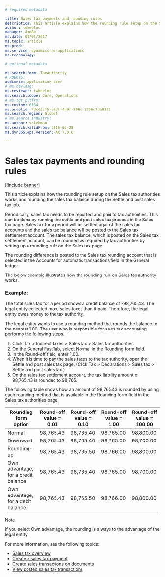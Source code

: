 ```yaml
---
# required metadata

title: Sales tax payments and rounding rules
description: This article explains how the rounding rule setup on the Sales tax authorities works and rounding the sales tax balance during the Settle and post sales tax job.
author: twheeloc
manager: AnnBe
ms.date: 08/01/2017
ms.topic: article
ms.prod: 
ms.service: dynamics-ax-applications
ms.technology: 

# optional metadata

ms.search.form: TaxAuthority
# ROBOTS: 
audience: Application User
# ms.devlang: 
ms.reviewer: twheeloc
ms.search.scope: Core, Operations
# ms.tgt_pltfrm: 
ms.custom: 6134
ms.assetid: 7dcd3cf5-ebdf-4a9f-806c-1296c7da0331
ms.search.region: Global
# ms.search.industry: 
ms.author: vstehman
ms.search.validFrom: 2016-02-28
ms.dyn365.ops.version: AX 7.0.0

---
```


# Sales tax payments and rounding rules

[!include [banner](../includes/banner.md)]

This article explains how the rounding rule setup on the Sales tax authorities works and rounding the sales tax balance during the Settle and post sales tax job.

Periodically, sales tax needs to be reported and paid to tax authorities. This can be done by running the settle and post sales tax process in the Sales tax page. Sales tax for a period will be settled against the sales tax accounts and the sales tax balance will be posted to the Sales tax settlement account. The sales tax balance, which is posted on the Sales tax settlement account, can be rounded as required by tax authorities by setting up a rounding rule on the Sales tax page. 

The rounding difference is posted to the Sales tax rounding account that is selected in the Accounts for automatic transactions field in the General ledger.

The below example illustrates how the rounding rule on Sales tax authority works.

### Example:

The total sales tax for a period shows a credit balance of -98,765.43. The legal entity collected more sales taxes than it paid. Therefore, the legal entity owes money to the tax authority. 

The legal entity wants to use a rounding method that rounds the balance to the nearest 1.00. The user who is responsible for sales tax accounting performs the following steps.

1.  Click Tax &gt; Indirect taxes &gt; Sales tax &gt; Sales tax authorities
2.  On the General FastTab, select Normal in the Rounding form field.
3.  In the Round-off field, enter 1.00.
4.  When it is time to pay the sales taxes to the tax authority, open the Settle and post sales tax page. (Click Tax &gt; Declarations &gt; Sales tax &gt; Settle and post sales tax.)
5.  On the sales tax settlement account, the tax liability amount of 98,765.43 is rounded to 98,765.

The following table shows how an amount of 98,765.43 is rounded by using each rounding method that is available in the Rounding form field in the Sales tax authorities page.

| Rounding form option                | Round-off value = 0.01 | Round-off value = 0.10 | Round-off value = 1.00 | Round-off value = 100.00 |
|-------------------------------------|------------------------|------------------------|------------------------|--------------------------|
| Normal                              | 98,765.43              | 98,765.40              | 98,765.00              | 98,800.00                |
| Downward                            | 98,765.43              | 98,765.40              | 98,765.00              | 98,700.00                |
| Rounding-up                         | 98,765.43              | 98,765.50              | 98,766.00              | 98,800.00                |
| Own advantage, for a credit balance | 98,765.43              | 98,765.40              | 98,765.00              | 98,700.00                |
| Own advantage, for a debit balance  | 98,765.43              | 98,765.50              | 98,766.00              | 98,800.00                |

> [!NOTE]                                                                                  
> If you select Own advantage, the rounding is always to the advantage of the legal entity. 

For more information, see the following topics:
- [Sales tax overview](indirect-taxes-overview.md)
- [Create a sales tax payment](tasks/create-sales-tax-payment.md)
- [Create sales transactions on documents](tasks/create-sales-tax-transactions-documents.md)
- [View posted sales tax transactions](tasks/view-posted-sales-tax-transactions.md)


